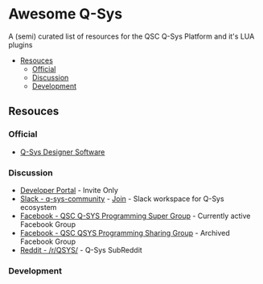# Awesome Q-Sys <!-- omit in toc -->

A (semi) curated list of resources for the QSC Q-Sys Platform and it's LUA plugins

- [Resouces](#resouces)
  - [Official](#official)
  - [Discussion](#discussion)
  - [Development](#development)

## Resouces

### Official

- [Q-Sys Designer Software](https://www.qsc.com/resources/software-and-firmware/q-sys-designer-software/)

### Discussion

- [Developer Portal](https://qscprod.force.com/qsysdeveloper) - Invite Only
- [Slack - q-sys-community](https://https://q-sys-community.slack.com) - [Join](https://join.slack.com/t/q-sys-community/shared_invite/enQtNzc0MDM1ODQ2NDM1LTgwYWQ1ZmRjZjU5Y2FlOGQwYmRhNzBhOWI4ODM4YzViOWE4Njk2ZjliNjA2NDE2NWNkYWI0YzQyODIzMTM4OTA) - Slack workspace for Q-Sys ecosystem
- [Facebook - QSC Q-SYS Programming Super Group](https://www.facebook.com/groups/Qsysprogramming) - Currently active Facebook Group
- [Facebook - QSC QSYS Programming Sharing Group](https://www.facebook.com/groups/842434502600703/) - Archived Facebook Group
- [Reddit - /r/QSYS/](https://www.reddit.com/r/QSYS/) - Q-Sys SubReddit

### Development
